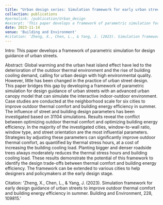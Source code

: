 ```yaml
---
title: "Urban design series: Simulation framework for early urban streets"
collection: publications
#permalink: /publication/Urban_design
#excerpt: 'This paper develops a framework of parametric simulation for design guidance of urban streets.'
date: 2023-11-14
venue: 'Building and Environment'
#citation: 'Zheng, X., Chen, L., & Yang, J. (2023). Simulation framework for early design guidance of urban streets to improve outdoor thermal comfort and building energy efficiency in summer. Building and Environment, 228, 109815.'
---
```


Intro: This paper develops a framework of parametric simulation for design guidance of urban streets.


Abstract:
Global warming and the urban heat island effect have led to the deterioration of the outdoor thermal environment and the rise of building cooling demand, calling for urban design with high environmental quality. However, little has been changed in the practice of urban street design. This paper bridges this gap by developing a framework of parametric simulation for design guidance of urban streets with an advanced urban canopy model that can simulate the interactive indoor-outdoor environment. Case studies are conducted at the neighborhood scale for six cities to improve outdoor thermal comfort and building energy efficiency in summer. The influence of street and building design parameters has been investigated based on 31104 simulations. Results reveal the conflict between optimizing outdoor thermal comfort and optimizing building energy efficiency. In the majority of the investigated cities, window-to-wall ratio, window type, and street orientation are the most influential parameters. Strategies by adjusting these parameters can significantly improve outdoor thermal comfort, as quantified by thermal stress hours, at a cost of increasing the building cooling load. Planting bigger and denser roadside trees always moderately reduces the thermal stress hours and building cooling load. These results demonstrate the potential of this framework to identify the design trade-offs between thermal comfort and building energy efficiency. The framework can be extended to various cities to help designers and policymakers at the early design stage.


Citation: 'Zheng, X., Chen, L., & Yang, J. (2023). Simulation framework for early design guidance of urban streets to improve outdoor thermal comfort and building energy efficiency in summer. Building and Environment, 228, 109815.'




